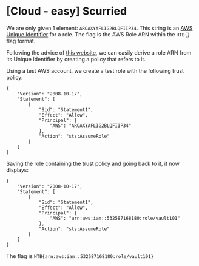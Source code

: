# [Cloud - easy] Scurried

We are only given 1 element: `AROAXYAFLIG2BLQFIIP34`. This string is an [AWS Unique Identifier](https://docs.aws.amazon.com/IAM/latest/UserGuide/reference_identifiers.html#identifiers-prefixes) for a role. The flag is the AWS Role ARN within the `HTB{}` flag format.

Following the advice of [this website](https://hackingthe.cloud/aws/enumeration/enumerate_principal_arn_from_unique_id/), we can easily derive a role ARN from its Unique Identifier by creating a policy that refers to it.

Using a test AWS account, we create a test role with the following trust policy:

```
{
    "Version": "2008-10-17",
    "Statement": [
        {
            "Sid": "Statement1",
            "Effect": "Allow",
            "Principal": {
                "AWS": "AROAXYAFLIG2BLQFIIP34"
            },
            "Action": "sts:AssumeRole"
        }
    ]
}
```

Saving the role containing the trust policy and going back to it, it now displays:

```
{
    "Version": "2008-10-17",
    "Statement": [
        {
            "Sid": "Statement1",
            "Effect": "Allow",
            "Principal": {
                "AWS": "arn:aws:iam::532587168180:role/vault101"
            },
            "Action": "sts:AssumeRole"
        }
    ]
}
```

The flag is `HTB{arn:aws:iam::532587168180:role/vault101}`